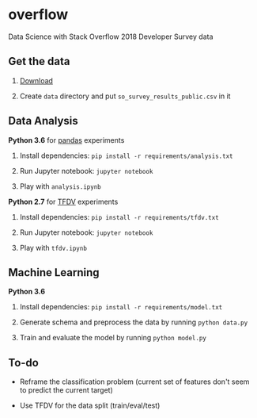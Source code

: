 # overflow
Data Science with Stack Overflow 2018 Developer Survey data

## Get the data

1. [Download](https://www.kaggle.com/stackoverflow/stack-overflow-2018-developer-survey)

2. Create `data` directory and put `so_survey_results_public.csv` in it

## Data Analysis

**Python 3.6** for [pandas](https://pandas.pydata.org/) experiments

1. Install dependencies: `pip install -r requirements/analysis.txt`

2. Run Jupyter notebook: `jupyter notebook`

3. Play with `analysis.ipynb`

**Python 2.7** for [TFDV](https://github.com/tensorflow/data-validation) experiments

1. Install dependencies: `pip install -r requirements/tfdv.txt`

2. Run Jupyter notebook: `jupyter notebook`

3. Play with `tfdv.ipynb`

## Machine Learning

**Python 3.6**

1. Install dependencies: `pip install -r requirements/model.txt`

2. Generate schema and preprocess the data by running `python data.py`

3. Train and evaluate the model by running `python model.py`

## To-do

- Reframe the classification problem (current set of features don't seem to predict the current target)

- Use TFDV for the data split (train/eval/test)
